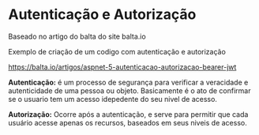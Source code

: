 # Autenticação e Autorização

Baseado no artigo do balta do site balta.io

Exemplo de criação de um codigo com autenticação e autorização

https://balta.io/artigos/aspnet-5-autenticacao-autorizacao-bearer-jwt

<b>Autenticação:</b> é um processo de segurança para verificar a veracidade e autenticidade de uma pessoa ou objeto. Basicamente é o ato de confirmar se o usuario tem um acesso idepedente do seu nivel de acesso.

<b>Autorização:</b> Ocorre após a autenticação, e serve para permitir que cada usuário acesse apenas os recursos, baseados em seus niveis de acesso.
